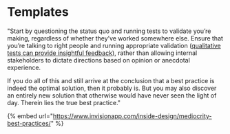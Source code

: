 # Templates

"Start by questioning the status quo and running tests to validate you’re making, regardless of whether they’ve worked somewhere else. Ensure that you’re talking to right people and running appropriate validation \([qualitative tests can provide insightful feedback](http://blog.invisionapp.com/get-better-qualitative-data-on-your-user-experience-with-microfeedback/)\), rather than allowing internal stakeholders to dictate directions based on opinion or anecdotal experience. 

If you do all of this and still arrive at the conclusion that a best practice is indeed the optimal solution, then it probably is. But you may also discover an entirely new solution that otherwise would have never seen the light of day. Therein lies the true best practice."

{% embed url="https://www.invisionapp.com/inside-design/mediocrity-best-practices/" %}



